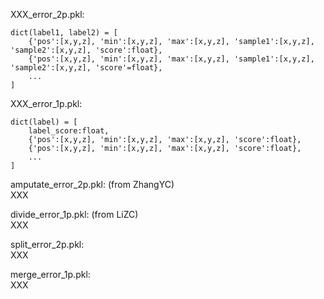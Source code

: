 XXX_error_2p.pkl:
```
dict(label1, label2) = [
    {'pos':[x,y,z], 'min':[x,y,z], 'max':[x,y,z], 'sample1':[x,y,z], 'sample2':[x,y,z], 'score':float}, 
    {'pos':[x,y,z], 'min':[x,y,z], 'max':[x,y,z], 'sample1':[x,y,z], 'sample2':[x,y,z], 'score'=float}, 
    ...
]
```

XXX_error_1p.pkl:
```
dict(label) = [
    label_score:float, 
    {'pos':[x,y,z], 'min':[x,y,z], 'max':[x,y,z], 'score':float}, 
    {'pos':[x,y,z], 'min':[x,y,z], 'max':[x,y,z], 'score':float}, 
    ...
]
```

amputate_error_2p.pkl: (from ZhangYC) \
XXX

divide_error_1p.pkl: (from LiZC) \
XXX

split_error_2p.pkl: \
XXX

merge_error_1p.pkl: \
XXX
